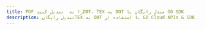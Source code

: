 ---title: PDF را به  تبدیل کنیدDOT، TEX به DOT مبدل رایگان یا GO SDKdescription: تبدیل رایگانTEX به DOT با استفاده از GO Cloud APIs & SDK همچنین اسناد PDF را در Cloud ایجاد، ویرایش و رندر کنید.---